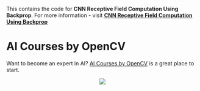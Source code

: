This contains the code for **CNN Receptive Field Computation Using Backprop**. For more information - visit
[**CNN Receptive Field Computation Using Backprop**](https://www.learnopencv.com/cnn-receptive-field-computation-using-backprop/)

# AI Courses by OpenCV

Want to become an expert in AI? [AI Courses by OpenCV](https://opencv.org/courses/) is a great place to start.

<a href="https://opencv.org/courses/">
<p align="center">
<img src="https://www.learnopencv.com/wp-content/uploads/2020/04/AI-Courses-By-OpenCV-Github.png">
</p>
</a>

